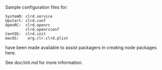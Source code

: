 Sample configuration files for:
```
SystemD: clrd.service
Upstart: clrd.conf
OpenRC:  clrd.openrc
         clrd.openrcconf
CentOS:  clrd.init
macOS:    org.clr.clrd.plist
```
have been made available to assist packagers in creating node packages here.

See doc/init.md for more information.
